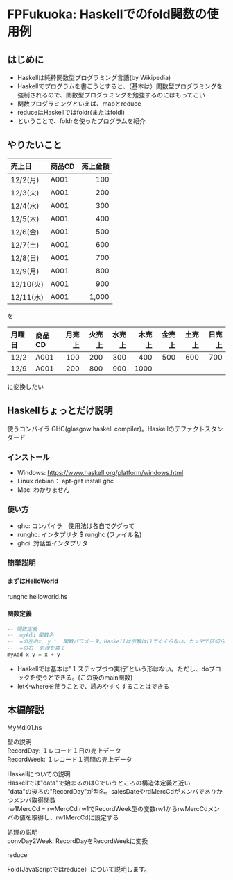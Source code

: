 # FPFukuoka: Haskellでのfold関数の使用例

## はじめに
- Haskellは純粋関数型プログラミング言語(by Wikipedia)
- Haskellでプログラムを書こうとすると、（基本は）関数型プログラミングを強制されるので、関数型プログラミングを勉強するのにはもってこい
- 関数プログラミングといえば、mapとreduce
- reduceはHaskellではfoldr(またはfoldl)
- ということで、foldrを使ったプログラムを紹介

## やりたいこと
|売上日|商品CD|売上金額|
|:----|:-----|------:|
|12/2(月)|A001|100|
|12/3(火)|A001|200|
|12/4(水)|A001|300|
|12/5(木)|A001|400|
|12/6(金)|A001|500|
|12/7(土)|A001|600|
|12/8(日)|A001|700|
|12/9(月)|A001|800|
|12/10(火)|A001|900|
|12/11(水)|A001|1,000|

を

|月曜日|商品CD|月売上|火売上|水売上|木売上|金売上|土売上|日売上|
|:----|:-----|-----:|----:|----:|----:|----:|-----:|----:|
|12/2|A001|100|200|300|400|500|600|700|
|12/9|A001|200|800|900|1000|||

に変換したい

## Haskellちょっとだけ説明
使うコンパイラ GHC(glasgow haskell compiler)。Haskellのデファクトスタンダード

### インストール
- Windows: https://www.haskell.org/platform/windows.html
- Linux debian： apt-get install ghc
- Mac: わかりません

### 使い方
- ghc: コンパイラ　使用法は各自でググって
- runghc: インタプリタ $ runghc (ファイル名)
- ghci: 対話型インタプリタ

### 簡単説明

#### まずはHelloWorld
runghc helloworld.hs

#### 関数定義
```Haskell
-- 関数定義
--  myAdd 関数名
--  =の左のx, y :  関数パラメータ。Haskellは引数は()でくくらない。カンマで区切らず、空白区切り
--  =の右  処理を書く
myAdd x y = x + y
```
- Haskellでは基本は”１ステップづつ実行”という形はない。ただし、doブロックを使うとできる。(この後のmain関数)
- letやwhereを使うことで、読みやすくすることはできる

## 本編解説
 MyMdl01.hs

型の説明<br>
RecordDay: １レコード１日の売上データ<br>
RecordWeek: １レコード１週間の売上データ<br>

Haskellについての説明<br>
Haskellでは"data"で始まるのはCでいうところの構造体定義と近い<br>
"data"の後ろの"RecordDay"が型名。salesDateやrdMercCdがメンバでありかつメンバ取得関数<br>
rw1MercCd = rwMercCd rw1でRecordWeek型の変数rw1からrwMercCdメンバの値を取得し、rw1MercCdに設定する<br>


処理の説明<br>
convDay2Week: RecordDayをRecordWeekに変換



reduce

Fold(JavaScriptではreduce）について説明します。

